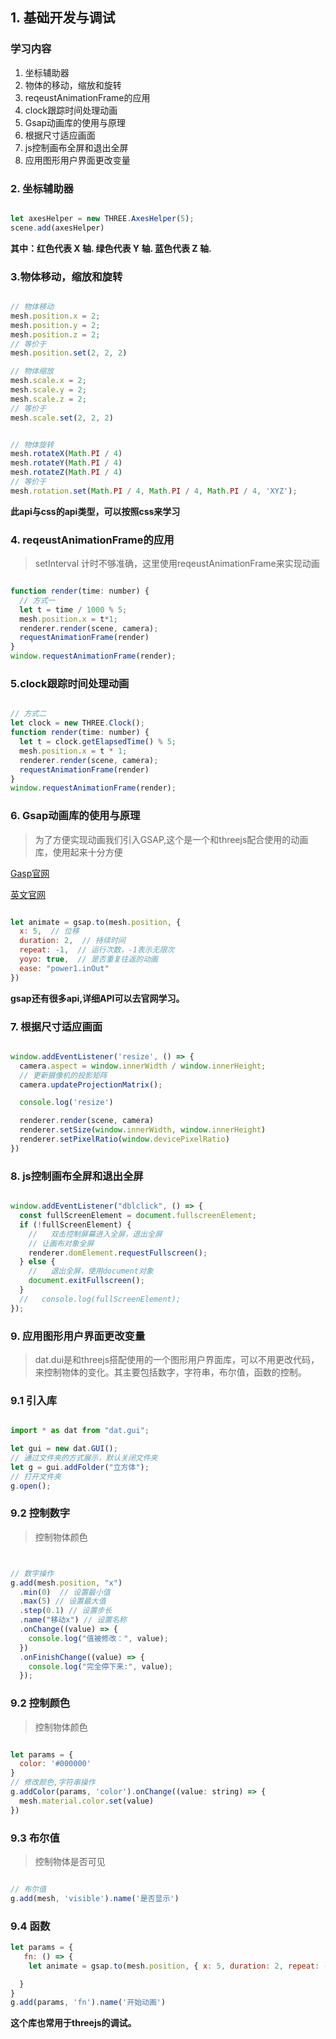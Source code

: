 ## 1. 基础开发与调试

### 学习内容

1. 坐标辅助器
2. 物体的移动，缩放和旋转
3. reqeustAnimationFrame的应用
4. clock跟踪时间处理动画
5. Gsap动画库的使用与原理
6. 根据尺寸适应画面
7. js控制画布全屏和退出全屏
8. 应用图形用户界面更改变量


### 2. 坐标辅助器

```typescript

let axesHelper = new THREE.AxesHelper(5);
scene.add(axesHelper)

```
**其中：红色代表 X 轴. 绿色代表 Y 轴. 蓝色代表 Z 轴.**

### 3.物体移动，缩放和旋转

```typescript

// 物体移动
mesh.position.x = 2;
mesh.position.y = 2;
mesh.position.z = 2;
// 等价于
mesh.position.set(2, 2, 2)

// 物体缩放
mesh.scale.x = 2;
mesh.scale.y = 2;
mesh.scale.z = 2;
// 等价于
mesh.scale.set(2, 2, 2)


// 物体旋转
mesh.rotateX(Math.PI / 4)
mesh.rotateY(Math.PI / 4)
mesh.rotateZ(Math.PI / 4)
// 等价于
mesh.rotation.set(Math.PI / 4, Math.PI / 4, Math.PI / 4, 'XYZ');

```

**此api与css的api类型，可以按照css来学习**


### 4. reqeustAnimationFrame的应用

> setInterval 计时不够准确，这里使用reqeustAnimationFrame来实现动画

```javascript

function render(time: number) {
  // 方式一
  let t = time / 1000 % 5;
  mesh.position.x = t*1;
  renderer.render(scene, camera);
  requestAnimationFrame(render)
}
window.requestAnimationFrame(render);

```
### 5.clock跟踪时间处理动画

```javascript

// 方式二
let clock = new THREE.Clock();
function render(time: number) {
  let t = clock.getElapsedTime() % 5;
  mesh.position.x = t * 1;
  renderer.render(scene, camera);
  requestAnimationFrame(render)
}
window.requestAnimationFrame(render);

```

### 6. Gsap动画库的使用与原理

> 为了方便实现动画我们引入GSAP,这个是一个和threejs配合使用的动画库，使用起来十分方便

[Gasp官网](https://www.tweenmax.com.cn/api/tweenmax/)

[英文官网](https://greensock.com/gsap/)

```javascript

let animate = gsap.to(mesh.position, { 
  x: 5,  // 位移
  duration: 2,  // 持续时间
  repeat: -1,  // 运行次数，-1表示无限次
  yoyo: true,  // 是否重复往返的动画
  ease: "power1.inOut" 
})

```
**gsap还有很多api,详细API可以去官网学习。**


### 7. 根据尺寸适应画面

```javascript

window.addEventListener('resize', () => {
  camera.aspect = window.innerWidth / window.innerHeight;
  // 更新摄像机的投影矩阵
  camera.updateProjectionMatrix();

  console.log('resize')

  renderer.render(scene, camera)
  renderer.setSize(window.innerWidth, window.innerHeight)
  renderer.setPixelRatio(window.devicePixelRatio)
})

```

### 8. js控制画布全屏和退出全屏

```javascript

window.addEventListener("dblclick", () => {
  const fullScreenElement = document.fullscreenElement;
  if (!fullScreenElement) {
    //   双击控制屏幕进入全屏，退出全屏
    // 让画布对象全屏
    renderer.domElement.requestFullscreen();
  } else {
    //   退出全屏，使用document对象
    document.exitFullscreen();
  }
  //   console.log(fullScreenElement);
});
```

### 9. 应用图形用户界面更改变量
> dat.dui是和threejs搭配使用的一个图形用户界面库，可以不用更改代码，来控制物体的变化。其主要包括数字，字符串，布尔值，函数的控制。

### 9.1 引入库

```javascript

import * as dat from "dat.gui";

let gui = new dat.GUI();
// 通过文件夹的方式展示，默认关闭文件夹
let g = gui.addFolder("立方体");
// 打开文件夹
g.open();

```

### 9.2 控制数字

> 控制物体颜色
> 
```javascript


// 数字操作
g.add(mesh.position, "x")
  .min(0)  // 设置最小值
  .max(5) // 设置最大值
  .step(0.1) // 设置步长
  .name("移动x") // 设置名称
  .onChange((value) => {
    console.log("值被修改：", value);
  })
  .onFinishChange((value) => {
    console.log("完全停下来:", value);
  });

```

### 9.2 控制颜色
> 控制物体颜色

```javascript

let params = {
  color: '#000000'
}
// 修改颜色,字符串操作
g.addColor(params, 'color').onChange((value: string) => {
  mesh.material.color.set(value)
})

```

### 9.3 布尔值
> 控制物体是否可见

```javascript

// 布尔值
g.add(mesh, 'visible').name('是否显示')

```

### 9.4 函数

```javascript
let params = {
   fn: () => {
    let animate = gsap.to(mesh.position, { x: 5, duration: 2, repeat: -1, yoyo: true, ease: "power1.inOut" })

  }
}
g.add(params, 'fn').name('开始动画')

```

**这个库也常用于threejs的调试。**








